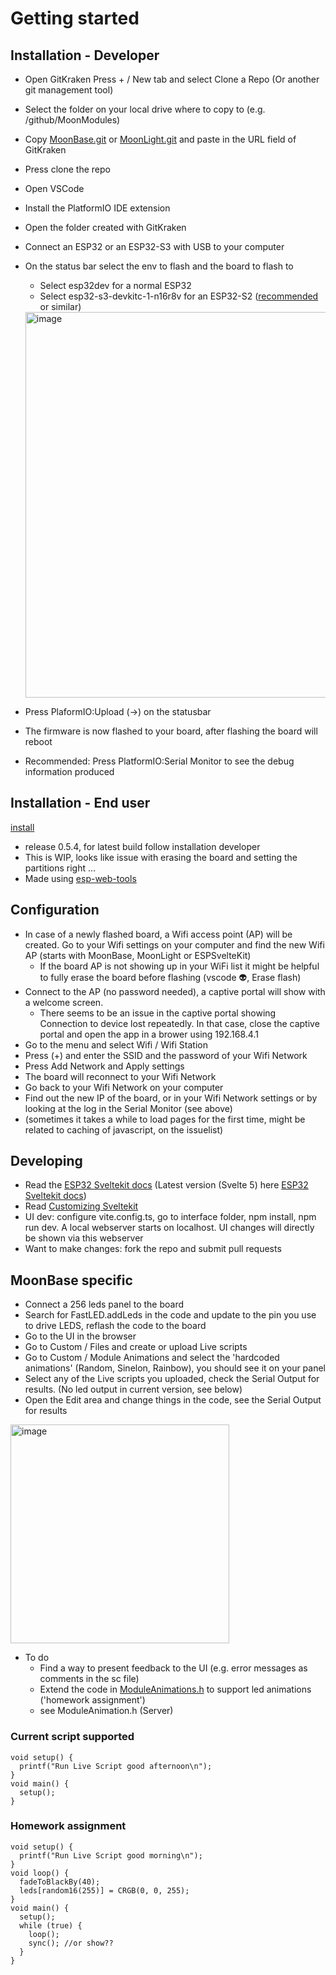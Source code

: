 # Getting started

## Installation - Developer

* Open GitKraken Press + / New tab and select Clone a Repo (Or another git management tool)
* Select the folder on your local drive where to copy to (e.g. /github/MoonModules)
* Copy [MoonBase.git](https://github.com/ewowi/MoonBase.git) or [MoonLight.git](https://github.com/MoonModules/MoonLight.git) and paste in the URL field of GitKraken
* Press clone the repo
* Open VSCode
* Install the PlatformIO IDE extension
* Open the folder created with GitKraken
* Connect an ESP32 or an ESP32-S3 with USB to your computer
* On the status bar select the env to flash and the board to flash to
    * Select esp32dev for a normal ESP32
    * Select esp32-s3-devkitc-1-n16r8v for an ESP32-S2 ([recommended](https://s.click.aliexpress.com/e/_DBAtJ2H) or similar)

   <img width="617" alt="image" src="https://github.com/user-attachments/assets/349af246-30c7-45dd-92ed-4f2b3900557f" />

* Press PlaformIO:Upload (->) on the statusbar
* The firmware is now flashed to your board, after flashing the board will reboot
* Recommended: Press PlatformIO:Serial Monitor to see the debug information produced

## Installation - End user

[install](https://moonmodules.org/MoonLight/general/index.html)

* release 0.5.4, for latest build follow installation developer
* This is WIP, looks like issue with erasing the board and setting the partitions right ...
* Made using [esp-web-tools](https://esphome.github.io/esp-web-tools/)

## Configuration

* In case of a newly flashed board, a Wifi access point (AP) will be created. Go to your Wifi settings on your computer and find the new Wifi AP (starts with MoonBase, MoonLight or ESPSvelteKit)
    * If the board AP is not showing up in your WiFi list it might be helpful to fully erase the board before flashing (vscode 👽, Erase flash)
* Connect to the AP (no password needed), a captive portal will show with a welcome screen.
    * There seems to be an issue in the captive portal showing Connection to device lost repeatedly. In that case, close the captive portal and open the app in a brower using 192.168.4.1
* Go to the menu and select Wifi / Wifi Station
* Press (+) and enter the SSID and the password of your Wifi Network
* Press Add Network and Apply settings
* The board will reconnect to your Wifi Network
* Go back to your Wifi Network on your computer
* Find out the new IP of the board, or in your Wifi Network settings or by looking at the log in the Serial Monitor (see above)
* (sometimes it takes a while to load pages for the first time, might be related to caching of javascript, on the issuelist)

## Developing

* Read the [ESP32 Sveltekit docs](https://moonmodules.org/MoonLight/eskIndex/) (Latest version (Svelte 5) here [ESP32 Sveltekit docs](https://theelims.github.io/ESP32-sveltekit/))
* Read [Customizing Sveltekit](https://moonmodules.org/MoonLight/general/customizingsveltekit/)
* UI dev: configure vite.config.ts, go to interface folder, npm install, npm run dev. A local webserver starts on localhost. UI changes will directly be shown via this webserver
* Want to make changes: fork the repo and submit pull requests

## MoonBase specific

* Connect a 256 leds panel to the board
* Search for FastLED.addLeds in the code and update to the pin you use to drive LEDS, reflash the code to the board
* Go to the UI in the browser
* Go to Custom / Files and create or upload Live scripts 
* Go to Custom / Module Animations and select the 'hardcoded animations' (Random, Sinelon, Rainbow), you should see it on your panel
* Select any of the Live scripts you uploaded, check the Serial Output for results. (No led output in current version, see below)
* Open the Edit area and change things in the code, see the Serial Output for results

<img width="350" alt="image" src="https://github.com/user-attachments/assets/56bdd019-927b-40cc-9199-9bc6344f8d8b" />


* To do
    * Find a way to present feedback to the UI (e.g. error messages as comments in the sc file)
    * Extend the code in [ModuleAnimations.h](https://github.com/ewowi/MoonBase/blob/main/src/custom/ModuleAnimations.h) to support led animations ('homework assignment')
    * see ModuleAnimation.h (Server)

### Current script supported

```
void setup() {
  printf("Run Live Script good afternoon\n");
}
void main() {
  setup();
}
```

### Homework assignment

```
void setup() {
  printf("Run Live Script good morning\n");
}
void loop() {
  fadeToBlackBy(40);
  leds[random16(255)] = CRGB(0, 0, 255);
}
void main() {
  setup();
  while (true) {
    loop();
    sync(); //or show??
  }
}
```
